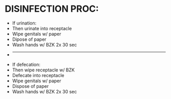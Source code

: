 # DISINFECTION PROC:

* If urination:
* Then urinate into receptacle
* Wipe genitals w/ paper
* Dipose of paper
* Wash hands w/ BZK 2x 30 sec
* -----------------------------
* If defecation:
* Then wipe receptacle w/ BZK
* Defecate into receptacle
* Wipe genitals w/ paper
* Dispose of paper
* Wash hands w/ BZK 2x 30 sec
